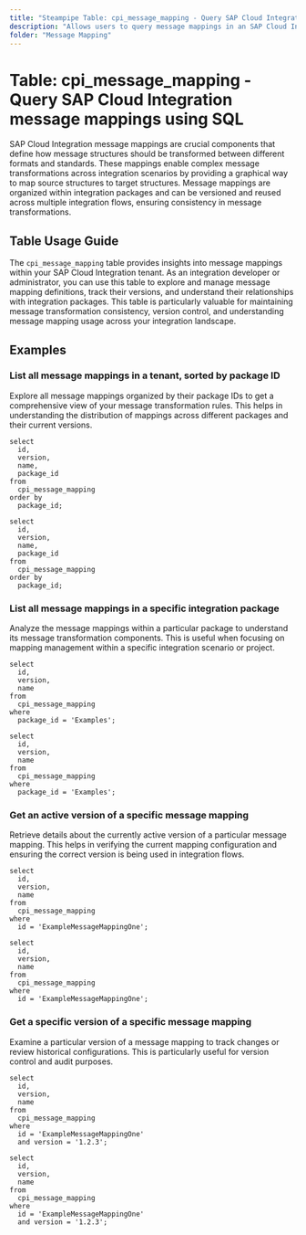 ```yaml
---
title: "Steampipe Table: cpi_message_mapping - Query SAP Cloud Integration message mappings using SQL"
description: "Allows users to query message mappings in an SAP Cloud Integration tenant, providing insights into message transformation and structure conversion rules."
folder: "Message Mapping"
---
```


# Table: cpi_message_mapping - Query SAP Cloud Integration message mappings using SQL

SAP Cloud Integration message mappings are crucial components that define how message structures should be transformed between different formats and standards. These mappings enable complex message transformations across integration scenarios by providing a graphical way to map source structures to target structures. Message mappings are organized within integration packages and can be versioned and reused across multiple integration flows, ensuring consistency in message transformations.

## Table Usage Guide

The `cpi_message_mapping` table provides insights into message mappings within your SAP Cloud Integration tenant. As an integration developer or administrator, you can use this table to explore and manage message mapping definitions, track their versions, and understand their relationships with integration packages. This table is particularly valuable for maintaining message transformation consistency, version control, and understanding message mapping usage across your integration landscape.

## Examples

### List all message mappings in a tenant, sorted by package ID
Explore all message mappings organized by their package IDs to get a comprehensive view of your message transformation rules. This helps in understanding the distribution of mappings across different packages and their current versions.

```sql+postgres
select
  id,
  version,
  name,
  package_id
from
  cpi_message_mapping
order by
  package_id;
```

```sql+sqlite
select
  id,
  version,
  name,
  package_id
from
  cpi_message_mapping
order by
  package_id;
```

### List all message mappings in a specific integration package
Analyze the message mappings within a particular package to understand its message transformation components. This is useful when focusing on mapping management within a specific integration scenario or project.

```sql+postgres
select
  id,
  version,
  name
from
  cpi_message_mapping
where
  package_id = 'Examples';
```

```sql+sqlite
select
  id,
  version,
  name
from
  cpi_message_mapping
where
  package_id = 'Examples';
```

### Get an active version of a specific message mapping
Retrieve details about the currently active version of a particular message mapping. This helps in verifying the current mapping configuration and ensuring the correct version is being used in integration flows.

```sql+postgres
select
  id,
  version,
  name
from
  cpi_message_mapping
where
  id = 'ExampleMessageMappingOne';
```

```sql+sqlite
select
  id,
  version,
  name
from
  cpi_message_mapping
where
  id = 'ExampleMessageMappingOne';
```

### Get a specific version of a specific message mapping
Examine a particular version of a message mapping to track changes or review historical configurations. This is particularly useful for version control and audit purposes.

```sql+postgres
select
  id,
  version,
  name
from
  cpi_message_mapping
where
  id = 'ExampleMessageMappingOne'
  and version = '1.2.3';
```

```sql+sqlite
select
  id,
  version,
  name
from
  cpi_message_mapping
where
  id = 'ExampleMessageMappingOne'
  and version = '1.2.3';
```
